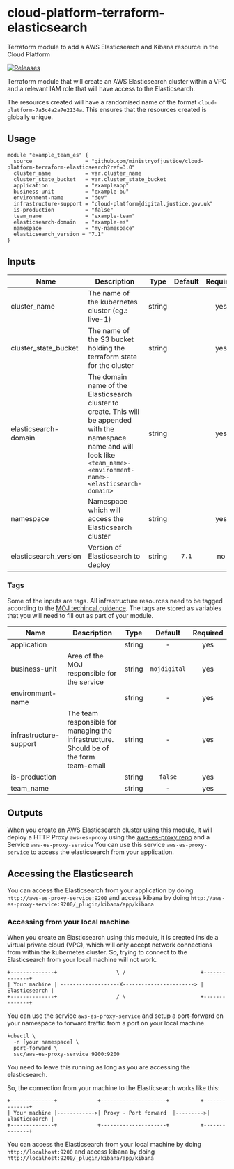 # cloud-platform-terraform-elasticsearch
Terraform module to add a AWS Elasticsearch and Kibana resource in the Cloud Platform

[![Releases](https://img.shields.io/github/release/ministryofjustice/cloud-platform-terraform-elasticsearch/all.svg?style=flat-square)](https://github.com/ministryofjustice/cloud-platform-terraform-elasticsearch/releases)

Terraform module that will create an AWS Elasticsearch cluster within a VPC and a relevant IAM role that will have access to the Elasticsearch.

The resources created will have a randomised name of the format `cloud-platform-7a5c4a2a7e2134a`. This ensures that the resources created is globally unique.

## Usage

```hcl
module "example_team_es" {
  source                 = "github.com/ministryofjustice/cloud-platform-terraform-elasticsearch?ref=3.0"
  cluster_name           = var.cluster_name
  cluster_state_bucket   = var.cluster_state_bucket
  application            = "exampleapp"
  business-unit          = "example-bu"
  environment-name       = "dev"
  infrastructure-support = "cloud-platform@digital.justice.gov.uk"
  is-production          = "false"
  team_name              = "example-team"
  elasticsearch-domain   = "example-es"
  namespace              = "my-namespace"
  elasticsearch_version = "7.1"
}
```

## Inputs

| Name | Description | Type | Default | Required |
|------|-------------|:----:|:-----:|:-----:|
| cluster_name | The name of the kubernetes cluster (eg.: live-1) | string |  | yes |
| cluster_state_bucket | The name of the S3 bucket holding the terraform state for the cluster | string | | yes |
| elasticsearch-domain | The domain name of the Elasticsearch cluster to create. This will be appended with the namespace name and will look like `<team_name>-<environment-name>-<elasticsearch-domain>`  | string | | yes |
| namespace | Namespace which will access the Elasticsearch cluster | string | | yes |
| elasticsearch_version | Version of Elasticsearch to deploy  | string | `7.1` | no |

### Tags

Some of the inputs are tags. All infrastructure resources need to be tagged according to the [MOJ techincal guidence](https://ministryofjustice.github.io/technical-guidance/standards/documenting-infrastructure-owners/#documenting-owners-of-infrastructure). The tags are stored as variables that you will need to fill out as part of your module.

| Name | Description | Type | Default | Required |
|------|-------------|:----:|:-----:|:-----:|
| application |  | string | - | yes |
| business-unit | Area of the MOJ responsible for the service | string | `mojdigital` | yes |
| environment-name |  | string | - | yes |
| infrastructure-support | The team responsible for managing the infrastructure. Should be of the form team-email | string | - | yes |
| is-production |  | string | `false` | yes |
| team_name |  | string | - | yes |


## Outputs

When you create an AWS Elasticsearch cluster using this module, it will deploy a HTTP Proxy `aws-es-proxy` using the [aws-es-proxy repo](https://github.com/abutaha/aws-es-proxy) and a Service `aws-es-proxy-service`  You can use this service `aws-es-proxy-service` to access the elasticsearch from your application.

## Accessing the Elasticsearch 

You can access the Elasticsearch from your application by doing `http://aws-es-proxy-service:9200` and access kibana by doing `http://aws-es-proxy-service:9200/_plugin/kibana/app/kibana`

### Accessing from your local machine

When you create an Elasticsearch using this module, it is created inside a
virtual private cloud (VPC), which will only accept network connections from
within the kubernetes cluster.  So, trying to connect to the Elasticsearch from
your local machine will not work. 

```
+--------------+                   \ /                        +--------------+
| Your machine | -------------------X-----------------------> | Elasticsearch |
+--------------+                   / \                        +--------------+
```
You can use the service `aws-es-proxy-service` and setup a port-forward on your namespace to forward traffic from a port on your local machine.

```
kubectl \
  -n [your namespace] \
  port-forward \
  svc/aws-es-proxy-service 9200:9200
```

You need to leave this running as long as you are accessing the elasticsearch.

So, the connection from your machine to the Elasticsearch works like this:

```
+--------------+             +---------------------+          +--------------+
| Your machine |------------>| Proxy - Port forward  |--------->| Elasticsearch |
+--------------+             +---------------------+          +--------------+
```
You can access the Elasticsearch from your local machine by doing `http://localhost:9200` and access kibana by doing `http://localhost:9200/_plugin/kibana/app/kibana`
